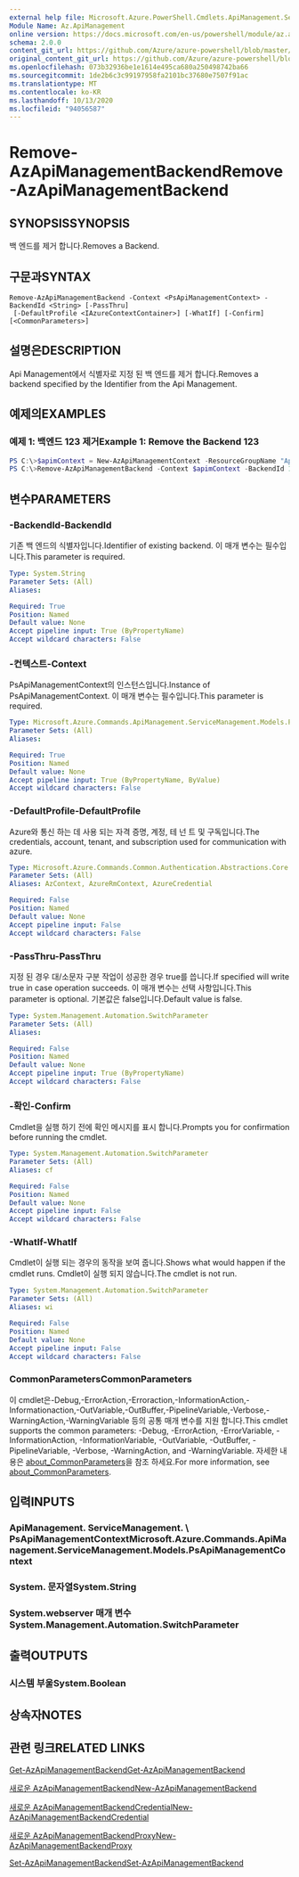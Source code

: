 ```yaml
---
external help file: Microsoft.Azure.PowerShell.Cmdlets.ApiManagement.ServiceManagement.dll-Help.xml
Module Name: Az.ApiManagement
online version: https://docs.microsoft.com/en-us/powershell/module/az.apimanagement/remove-azapimanagementbackend
schema: 2.0.0
content_git_url: https://github.com/Azure/azure-powershell/blob/master/src/ApiManagement/ApiManagement/help/Remove-AzApiManagementBackend.md
original_content_git_url: https://github.com/Azure/azure-powershell/blob/master/src/ApiManagement/ApiManagement/help/Remove-AzApiManagementBackend.md
ms.openlocfilehash: 073b32936be1e1614e495ca680a250498742ba66
ms.sourcegitcommit: 1de2b6c3c99197958fa2101bc37680e7507f91ac
ms.translationtype: MT
ms.contentlocale: ko-KR
ms.lasthandoff: 10/13/2020
ms.locfileid: "94056587"
---
```

# <span data-ttu-id="38b1b-101">Remove-AzApiManagementBackend</span><span class="sxs-lookup"><span data-stu-id="38b1b-101">Remove-AzApiManagementBackend</span></span>

## <span data-ttu-id="38b1b-102">SYNOPSIS</span><span class="sxs-lookup"><span data-stu-id="38b1b-102">SYNOPSIS</span></span>
<span data-ttu-id="38b1b-103">백 엔드를 제거 합니다.</span><span class="sxs-lookup"><span data-stu-id="38b1b-103">Removes a Backend.</span></span>

## <span data-ttu-id="38b1b-104">구문과</span><span class="sxs-lookup"><span data-stu-id="38b1b-104">SYNTAX</span></span>

```
Remove-AzApiManagementBackend -Context <PsApiManagementContext> -BackendId <String> [-PassThru]
 [-DefaultProfile <IAzureContextContainer>] [-WhatIf] [-Confirm] [<CommonParameters>]
```

## <span data-ttu-id="38b1b-105">설명은</span><span class="sxs-lookup"><span data-stu-id="38b1b-105">DESCRIPTION</span></span>
<span data-ttu-id="38b1b-106">Api Management에서 식별자로 지정 된 백 엔드를 제거 합니다.</span><span class="sxs-lookup"><span data-stu-id="38b1b-106">Removes a backend specified by the Identifier from the Api Management.</span></span>

## <span data-ttu-id="38b1b-107">예제의</span><span class="sxs-lookup"><span data-stu-id="38b1b-107">EXAMPLES</span></span>

### <span data-ttu-id="38b1b-108">예제 1: 백엔드 123 제거</span><span class="sxs-lookup"><span data-stu-id="38b1b-108">Example 1: Remove the Backend 123</span></span>
```powershell
PS C:\>$apimContext = New-AzApiManagementContext -ResourceGroupName "Api-Default-WestUS" -ServiceName "contoso"
PS C:\>Remove-AzApiManagementBackend -Context $apimContext -BackendId 123 -PassThru
```

## <span data-ttu-id="38b1b-109">변수</span><span class="sxs-lookup"><span data-stu-id="38b1b-109">PARAMETERS</span></span>

### <span data-ttu-id="38b1b-110">-BackendId</span><span class="sxs-lookup"><span data-stu-id="38b1b-110">-BackendId</span></span>
<span data-ttu-id="38b1b-111">기존 백 엔드의 식별자입니다.</span><span class="sxs-lookup"><span data-stu-id="38b1b-111">Identifier of existing backend.</span></span>
<span data-ttu-id="38b1b-112">이 매개 변수는 필수입니다.</span><span class="sxs-lookup"><span data-stu-id="38b1b-112">This parameter is required.</span></span>

```yaml
Type: System.String
Parameter Sets: (All)
Aliases:

Required: True
Position: Named
Default value: None
Accept pipeline input: True (ByPropertyName)
Accept wildcard characters: False
```

### <span data-ttu-id="38b1b-113">-컨텍스트</span><span class="sxs-lookup"><span data-stu-id="38b1b-113">-Context</span></span>
<span data-ttu-id="38b1b-114">PsApiManagementContext의 인스턴스입니다.</span><span class="sxs-lookup"><span data-stu-id="38b1b-114">Instance of PsApiManagementContext.</span></span>
<span data-ttu-id="38b1b-115">이 매개 변수는 필수입니다.</span><span class="sxs-lookup"><span data-stu-id="38b1b-115">This parameter is required.</span></span>

```yaml
Type: Microsoft.Azure.Commands.ApiManagement.ServiceManagement.Models.PsApiManagementContext
Parameter Sets: (All)
Aliases:

Required: True
Position: Named
Default value: None
Accept pipeline input: True (ByPropertyName, ByValue)
Accept wildcard characters: False
```

### <span data-ttu-id="38b1b-116">-DefaultProfile</span><span class="sxs-lookup"><span data-stu-id="38b1b-116">-DefaultProfile</span></span>
<span data-ttu-id="38b1b-117">Azure와 통신 하는 데 사용 되는 자격 증명, 계정, 테 넌 트 및 구독입니다.</span><span class="sxs-lookup"><span data-stu-id="38b1b-117">The credentials, account, tenant, and subscription used for communication with azure.</span></span>

```yaml
Type: Microsoft.Azure.Commands.Common.Authentication.Abstractions.Core.IAzureContextContainer
Parameter Sets: (All)
Aliases: AzContext, AzureRmContext, AzureCredential

Required: False
Position: Named
Default value: None
Accept pipeline input: False
Accept wildcard characters: False
```

### <span data-ttu-id="38b1b-118">-PassThru</span><span class="sxs-lookup"><span data-stu-id="38b1b-118">-PassThru</span></span>
<span data-ttu-id="38b1b-119">지정 된 경우 대/소문자 구분 작업이 성공한 경우 true를 씁니다.</span><span class="sxs-lookup"><span data-stu-id="38b1b-119">If specified will write true in case operation succeeds.</span></span>
<span data-ttu-id="38b1b-120">이 매개 변수는 선택 사항입니다.</span><span class="sxs-lookup"><span data-stu-id="38b1b-120">This parameter is optional.</span></span>
<span data-ttu-id="38b1b-121">기본값은 false입니다.</span><span class="sxs-lookup"><span data-stu-id="38b1b-121">Default value is false.</span></span>

```yaml
Type: System.Management.Automation.SwitchParameter
Parameter Sets: (All)
Aliases:

Required: False
Position: Named
Default value: None
Accept pipeline input: True (ByPropertyName)
Accept wildcard characters: False
```

### <span data-ttu-id="38b1b-122">-확인</span><span class="sxs-lookup"><span data-stu-id="38b1b-122">-Confirm</span></span>
<span data-ttu-id="38b1b-123">Cmdlet을 실행 하기 전에 확인 메시지를 표시 합니다.</span><span class="sxs-lookup"><span data-stu-id="38b1b-123">Prompts you for confirmation before running the cmdlet.</span></span>

```yaml
Type: System.Management.Automation.SwitchParameter
Parameter Sets: (All)
Aliases: cf

Required: False
Position: Named
Default value: None
Accept pipeline input: False
Accept wildcard characters: False
```

### <span data-ttu-id="38b1b-124">-WhatIf</span><span class="sxs-lookup"><span data-stu-id="38b1b-124">-WhatIf</span></span>
<span data-ttu-id="38b1b-125">Cmdlet이 실행 되는 경우의 동작을 보여 줍니다.</span><span class="sxs-lookup"><span data-stu-id="38b1b-125">Shows what would happen if the cmdlet runs.</span></span> <span data-ttu-id="38b1b-126">Cmdlet이 실행 되지 않습니다.</span><span class="sxs-lookup"><span data-stu-id="38b1b-126">The cmdlet is not run.</span></span>

```yaml
Type: System.Management.Automation.SwitchParameter
Parameter Sets: (All)
Aliases: wi

Required: False
Position: Named
Default value: None
Accept pipeline input: False
Accept wildcard characters: False
```

### <span data-ttu-id="38b1b-127">CommonParameters</span><span class="sxs-lookup"><span data-stu-id="38b1b-127">CommonParameters</span></span>
<span data-ttu-id="38b1b-128">이 cmdlet은-Debug,-ErrorAction,-Erroraction,-InformationAction,-Informationaction,-OutVariable,-OutBuffer,-PipelineVariable,-Verbose,-WarningAction,-WarningVariable 등의 공통 매개 변수를 지원 합니다.</span><span class="sxs-lookup"><span data-stu-id="38b1b-128">This cmdlet supports the common parameters: -Debug, -ErrorAction, -ErrorVariable, -InformationAction, -InformationVariable, -OutVariable, -OutBuffer, -PipelineVariable, -Verbose, -WarningAction, and -WarningVariable.</span></span> <span data-ttu-id="38b1b-129">자세한 내용은 [about_CommonParameters](http://go.microsoft.com/fwlink/?LinkID=113216)을 참조 하세요.</span><span class="sxs-lookup"><span data-stu-id="38b1b-129">For more information, see [about_CommonParameters](http://go.microsoft.com/fwlink/?LinkID=113216).</span></span>

## <span data-ttu-id="38b1b-130">입력</span><span class="sxs-lookup"><span data-stu-id="38b1b-130">INPUTS</span></span>

### <span data-ttu-id="38b1b-131">ApiManagement. ServiceManagement. \ PsApiManagementContext</span><span class="sxs-lookup"><span data-stu-id="38b1b-131">Microsoft.Azure.Commands.ApiManagement.ServiceManagement.Models.PsApiManagementContext</span></span>

### <span data-ttu-id="38b1b-132">System. 문자열</span><span class="sxs-lookup"><span data-stu-id="38b1b-132">System.String</span></span>

### <span data-ttu-id="38b1b-133">System.webserver 매개 변수</span><span class="sxs-lookup"><span data-stu-id="38b1b-133">System.Management.Automation.SwitchParameter</span></span>

## <span data-ttu-id="38b1b-134">출력</span><span class="sxs-lookup"><span data-stu-id="38b1b-134">OUTPUTS</span></span>

### <span data-ttu-id="38b1b-135">시스템 부울</span><span class="sxs-lookup"><span data-stu-id="38b1b-135">System.Boolean</span></span>

## <span data-ttu-id="38b1b-136">상속자</span><span class="sxs-lookup"><span data-stu-id="38b1b-136">NOTES</span></span>

## <span data-ttu-id="38b1b-137">관련 링크</span><span class="sxs-lookup"><span data-stu-id="38b1b-137">RELATED LINKS</span></span>

[<span data-ttu-id="38b1b-138">Get-AzApiManagementBackend</span><span class="sxs-lookup"><span data-stu-id="38b1b-138">Get-AzApiManagementBackend</span></span>](./Get-AzApiManagementBackend.md)

[<span data-ttu-id="38b1b-139">새로운 AzApiManagementBackend</span><span class="sxs-lookup"><span data-stu-id="38b1b-139">New-AzApiManagementBackend</span></span>](./New-AzApiManagementBackend.md)

[<span data-ttu-id="38b1b-140">새로운 AzApiManagementBackendCredential</span><span class="sxs-lookup"><span data-stu-id="38b1b-140">New-AzApiManagementBackendCredential</span></span>](./New-AzApiManagementBackendCredential.md)

[<span data-ttu-id="38b1b-141">새로운 AzApiManagementBackendProxy</span><span class="sxs-lookup"><span data-stu-id="38b1b-141">New-AzApiManagementBackendProxy</span></span>](./New-AzApiManagementBackendProxy.md)

[<span data-ttu-id="38b1b-142">Set-AzApiManagementBackend</span><span class="sxs-lookup"><span data-stu-id="38b1b-142">Set-AzApiManagementBackend</span></span>](./Set-AzApiManagementBackend.md)
